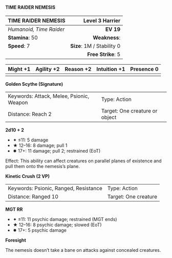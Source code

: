 #### TIME RAIDER NEMESIS

| TIME RAIDER NEMESIS     |        **Level 3 Harrier** |
| :---------------------- | -------------------------: |
| *Humanoid, Time Raider* |                  **EV 19** |
| **Stamina**: 50         |              **Weakness**: |
| **Speed**: 7            | **Size**: 1M / Stability 0 |
|                         |         **Free Strike**: 5 |

| **Might** +1 | **Agility** +2 | **Reason** +2 | **Intuition** +1 | **Presence** 0 |
| ------------ | -------------- | ------------- | ---------------- | -------------- |
|              |                |               |                  |                |

**Golden Scythe (Signature)**

|                                          |                                |
| :--------------------------------------- | :----------------------------- |
| Keywords: Attack, Melee, Psionic, Weapon | Type: Action                   |
| Distance: Reach 2                        | Target: One creature or object |

**2d10 + 2**

- ✦ ≤11: 5 damage
- ★ 12–16: 8 damage; pull 1
- ✸ 17+: 11 damage; pull 2; restrained (EoT)

Effect: This ability can affect creatures on parallel planes of existence and pull them onto the nemesis’s plane.

**Kinetic Crush (2 VP)**

|                                       |                      |
| :------------------------------------ | :------------------- |
| Keywords: Psionic, Ranged, Resistance | Type: Action         |
| Distance: Ranged 10                   | Target: One creature |

**MGT RR**

- ✦ ≤11: 11 psychic damage; restrained (MGT ends)
- ★ 12–16: 8 psychic damage; slowed (EoT)
- ✸ 17+: 5 psychic damage

**Foresight**

The nemesis doesn’t take a bane on attacks against concealed creatures.
